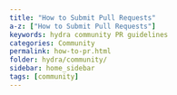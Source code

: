 ```yaml
---
title: "How to Submit Pull Requests"
a-z: ["How to Submit Pull Requests"]
keywords: hydra community PR guidelines
categories: Community
permalink: how-to-pr.html
folder: hydra/community/
sidebar: home_sidebar
tags: [community]
---
```

